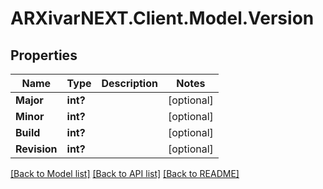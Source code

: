 # ARXivarNEXT.Client.Model.Version
## Properties

Name | Type | Description | Notes
------------ | ------------- | ------------- | -------------
**Major** | **int?** |  | [optional] 
**Minor** | **int?** |  | [optional] 
**Build** | **int?** |  | [optional] 
**Revision** | **int?** |  | [optional] 

[[Back to Model list]](../README.md#documentation-for-models) [[Back to API list]](../README.md#documentation-for-api-endpoints) [[Back to README]](../README.md)

